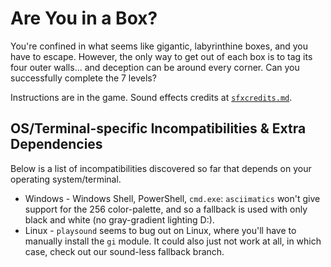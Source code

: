 # Are You in a Box?
You're confined in what seems like gigantic, labyrinthine boxes, and you have to escape. However, the only way to get out of each box is to tag its four outer walls... and deception can be around every corner. Can you successfully complete the 7 levels?

Instructions are in the game. Sound effects credits at [`sfxcredits.md`](https://github.com/mirandazellnik/code-jam-2021/blob/main/sfxcredits.md).

## OS/Terminal-specific Incompatibilities & Extra Dependencies
Below is a list of incompatibilities discovered so far that depends on your operating system/terminal.

* Windows - Windows Shell, PowerShell, `cmd.exe`: `asciimatics` won't give support for the 256 color-palette, and so a fallback is used with only black and white (no gray-gradient lighting D:).
* Linux - `playsound` seems to bug out on Linux, where you'll have to manually install the `gi` module. It could also just not work at all, in which case, check out our sound-less fallback branch.
